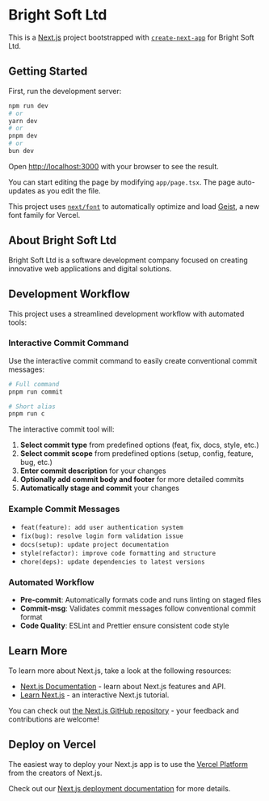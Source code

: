 # Bright Soft Ltd

This is a [Next.js](https://nextjs.org) project bootstrapped with [`create-next-app`](https://nextjs.org/docs/app/api-reference/cli/create-next-app) for Bright Soft Ltd.

## Getting Started

First, run the development server:

```bash
npm run dev
# or
yarn dev
# or
pnpm dev
# or
bun dev
```

Open [http://localhost:3000](http://localhost:3000) with your browser to see the result.

You can start editing the page by modifying `app/page.tsx`. The page auto-updates as you edit the file.

This project uses [`next/font`](https://nextjs.org/docs/app/building-your-application/optimizing/fonts) to automatically optimize and load [Geist](https://vercel.com/font), a new font family for Vercel.

## About Bright Soft Ltd

Bright Soft Ltd is a software development company focused on creating innovative web applications and digital solutions.

## Development Workflow

This project uses a streamlined development workflow with automated tools:

### Interactive Commit Command

Use the interactive commit command to easily create conventional commit messages:

```bash
# Full command
pnpm run commit

# Short alias
pnpm run c
```

The interactive commit tool will:

1. **Select commit type** from predefined options (feat, fix, docs, style, etc.)
2. **Select commit scope** from predefined options (setup, config, feature, bug, etc.)
3. **Enter commit description** for your changes
4. **Optionally add commit body and footer** for more detailed commits
5. **Automatically stage and commit** your changes

### Example Commit Messages

- `feat(feature): add user authentication system`
- `fix(bug): resolve login form validation issue`
- `docs(setup): update project documentation`
- `style(refactor): improve code formatting and structure`
- `chore(deps): update dependencies to latest versions`

### Automated Workflow

- **Pre-commit**: Automatically formats code and runs linting on staged files
- **Commit-msg**: Validates commit messages follow conventional commit format
- **Code Quality**: ESLint and Prettier ensure consistent code style

## Learn More

To learn more about Next.js, take a look at the following resources:

- [Next.js Documentation](https://nextjs.org/docs) - learn about Next.js features and API.
- [Learn Next.js](https://nextjs.org/learn) - an interactive Next.js tutorial.

You can check out [the Next.js GitHub repository](https://github.com/vercel/next.js) - your feedback and contributions are welcome!

## Deploy on Vercel

The easiest way to deploy your Next.js app is to use the [Vercel Platform](https://vercel.com/new?utm_medium=default-template&filter=next.js&utm_source=create-next-app&utm_campaign=create-next-app-readme) from the creators of Next.js.

Check out our [Next.js deployment documentation](https://nextjs.org/docs/app/building-your-application/deploying) for more details.
